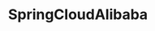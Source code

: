---
title: SpringCloudAlibaba
icon: springcloudalibaba
dir:
  order: 5
  collapsible: true
index: false
article: false
timeline: false
---